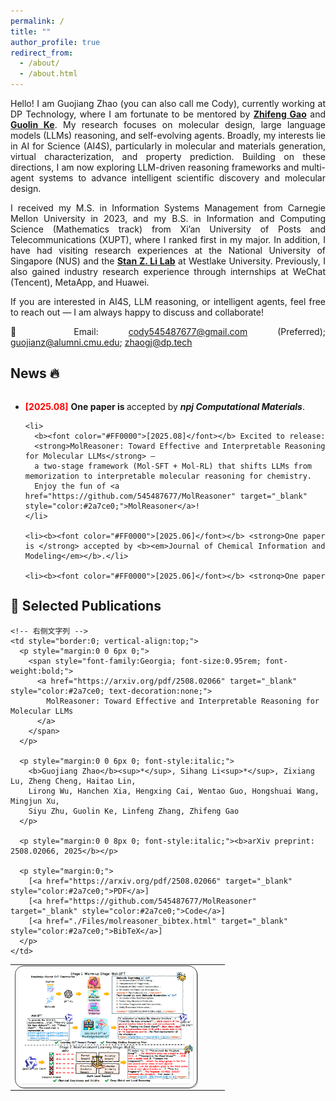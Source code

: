 ```yaml
---
permalink: /
title: ""
author_profile: true
redirect_from:
  - /about/
  - /about.html
---
```


<div style="text-align: justify; text-justify: inter-word;">
<p>Hello! I am Guojiang Zhao (you can also call me Cody), currently working at DP Technology, where I am fortunate to be mentored by <a href="https://scholar.google.com/citations?user=uBo3SJcAAAAJ&hl=en" target="_blank"><b>Zhifeng Gao</b></a>  and <a href="https://scholar.google.com/citations?user=M2qJgtoAAAAJ&hl=en" target="_blank"><b>Guolin Ke</b></a>. My research focuses on molecular design, large language models (LLMs) reasoning, and self-evolving agents. Broadly, my interests lie in AI for Science (AI4S), particularly in molecular and materials generation, virtual characterization, and property prediction. Building on these directions, I am now exploring LLM-driven reasoning frameworks and multi-agent systems to advance intelligent scientific discovery and molecular design.</p>

<p>I received my M.S. in Information Systems Management from Carnegie Mellon University in 2023, and my B.S. in Information and Computing Science (Mathematics track) from Xi’an University of Posts and Telecommunications (XUPT), where I ranked first in my major. In addition, I have had visiting research experiences at the National University of Singapore (NUS) and the <a href="https://en.westlake.edu.cn/faculty/stan-zq-li.html" target="_blank"><b>Stan Z. Li Lab</b></a> at Westlake University. Previously, I also gained industry research experience through internships at WeChat (Tencent), MetaApp, and Huawei.</p>

<p>If you are interested in AI4S, LLM reasoning, or intelligent agents, feel free to reach out — I am always happy to discuss and collaborate!</p>

<p>📧 Email: <a href="mailto:cody545487677@gmail.com">cody545487677@gmail.com</a> (Preferred); 
<a href="mailto:guojianz@alumni.cmu.edu">guojianz@alumni.cmu.edu</a>; 
<a href="mailto:zhaogj@dp.tech">zhaogj@dp.tech</a></p>

</div>

<h2 id="News">News 🔥</h2>
<div style="height:300px; overflow-y:auto;">
  <ul>
    <li><b><font color="#FF0000">[2025.08]</font></b> <strong>One paper is </strong> accepted by <b><em>npj Computational Materials</em></b>.</li>

    <li>
      <b><font color="#FF0000">[2025.08]</font></b> Excited to release:
      <strong>MolReasoner: Toward Effective and Interpretable Reasoning for Molecular LLMs</strong> —
      a two-stage framework (Mol-SFT + Mol-RL) that shifts LLMs from memorization to interpretable molecular reasoning for chemistry.
      Enjoy the fun of <a href="https://github.com/545487677/MolReasoner" target="_blank" style="color:#2a7ce0;">MolReasoner</a>!
    </li>

    <li><b><font color="#FF0000">[2025.06]</font></b> <strong>One paper is </strong> accepted by <b><em>Journal of Chemical Information and Modeling</em></b>.</li>

    <li><b><font color="#FF0000">[2025.06]</font></b> <strong>One paper is </strong> accepted at <b><em>TRL@ACL 2025 (Oral)</em></b>.</li>

    <li><b><font color="#FF0000">[2025.02]</font></b> <strong>Two papers are</strong> accepted by <b><em>ICLR 2025 (1 Spotlight)</em></b>.</li>

    <li><b><font color="#FF0000">[2024.09]</font></b> <strong>One paper is</strong> accepted by <b><em>TNNLS</em></b>.</li>

    <li><b><font color="#FF0000">[2024.03]</font></b> <strong>One paper is</strong> accepted by <b><em>TKDE</em></b>.</li>

    <li><b><font color="#FF0000">[2022.08]</font></b> <strong>One paper is</strong> accepted by <b><em>TMLR</em></b>.</li>

    <li><b><font color="#FF0000">[2022.05]</font></b> <strong>One paper is</strong> accepted by <b><em>ACL</em></b>.</li>

    <li><b><font color="#FF0000">[2022.02]</font></b> <strong>One paper is</strong> accepted by <b><em>TNNLS</em></b>.</li>

  </ul>
</div>

<!--

<h2 id="Selected Publications">📝 Selected Publications</h2>
_<sup>\*</sup> denotes equal contribution_ -->
<h2 id="Selected Publications">📝 Selected Publications</h2>

<table class="imgtable" style="border:0; border-collapse:collapse; width:100%;">
  <tr>
    <!-- 左侧图片列 -->
    <td style="border:0; vertical-align:top; padding-right:16px; width:320px;">
      <img
        src="./images/papers/molreasoner.png"
        alt="MolReasoner"
        style="
          display:block;
          width:280px;           /* 调整这里可放大/缩小，例如 320/340/360 */
          max-width:100%;        /* 小屏自动适配 */
          height:auto; 
          border:1.2px solid #464646;
          padding:5px;
          border-radius:14px;
          box-shadow:1.2px 1.2px #bbbbbb;
        "
      />
    </td>

    <!-- 右侧文字列 -->
    <td style="border:0; vertical-align:top;">
      <p style="margin:0 0 6px 0;">
        <span style="font-family:Georgia; font-size:0.95rem; font-weight:bold;">
          <a href="https://arxiv.org/pdf/2508.02066" target="_blank" style="color:#2a7ce0; text-decoration:none;">
            MolReasoner: Toward Effective and Interpretable Reasoning for Molecular LLMs
          </a>
        </span>
      </p>

      <p style="margin:0 0 6px 0; font-style:italic;">
        <b>Guojiang Zhao</b><sup>*</sup>, Sihang Li<sup>*</sup>, Zixiang Lu, Zheng Cheng, Haitao Lin,
        Lirong Wu, Hanchen Xia, Hengxing Cai, Wentao Guo, Hongshuai Wang, Mingjun Xu,
        Siyu Zhu, Guolin Ke, Linfeng Zhang, Zhifeng Gao
      </p>

      <p style="margin:0 0 8px 0; font-style:italic;"><b>arXiv preprint: 2508.02066, 2025</b></p>

      <p style="margin:0;">
        [<a href="https://arxiv.org/pdf/2508.02066" target="_blank" style="color:#2a7ce0;">PDF</a>]
        [<a href="https://github.com/545487677/MolReasoner" target="_blank" style="color:#2a7ce0;">Code</a>]
        [<a href="./Files/molreasoner_bibtex.html" target="_blank" style="color:#2a7ce0;">BibTeX</a>]
      </p>
    </td>

  </tr>
</table>

<!--
**MolReasoner: Toward Effective and Interpretable Reasoning for Molecular LLMs**
**Guojiang Zhao**<sup>\*</sup>, Sihang Li<sup>\*</sup>, Zixiang Lu, Zheng Cheng, Haitao Lin, Lirong Wu, Hanchen Xia, Hengxing Cai, Wentao Guo, Hongshuai Wang, Mingjun Xu, Siyu Zhu, Guolin Ke, Linfeng Zhang, Zhifeng Gao
_arXiv preprint: 2508.02066, 2025_
[📄 Paper](https://arxiv.org/pdf/2508.02066) | [💻 Code](https://github.com/545487677/MolReasoner)
<!--
**Virtual Characterization via Knowledge-Enhanced Representation Learning: from Organic Conjugated Molecules to Devices**
**Guojiang Zhao**<sup>\*</sup>, Qi Ou<sup>\*</sup>, Zifeng Zhao<sup>\*</sup>, Shangqian Chen, Haitao Lin, Xiaohong Ji, Zhen Wang, Hongshuai Wang, Hengxing Cai, Lirong Wu, Shuqi Lu, FengTianCi Yang, Yaping Wen, Yingfeng Zhang, Haibo Ma, Zhifeng Gao, Zheng Cheng
_npj Computational Materials, 2025 (SCI Q1, 5-year Journal Impact Factor: 13.0 (2024))_
[📄 Paper](https://chemrxiv.org/engage/api-gateway/chemrxiv/assets/orp/resource/item/67ffb41a50018ac7c5a45d5b/original/virtual-characterization-via-knowledge-enhanced-representation-learning-from-organic-conjugated-molecules-to-devices.pdf) | [💻 Code](https://github.com/545487677/OCNet) -->
